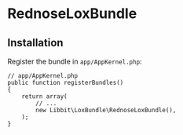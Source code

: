 RednoseLoxBundle
==================

## Installation ##

Register the bundle in `app/AppKernel.php`:

    // app/AppKernel.php
    public function registerBundles()
    {
        return array(
            // ...
            new Libbit\LoxBundle\RednoseLoxBundle(),
        );
    }
